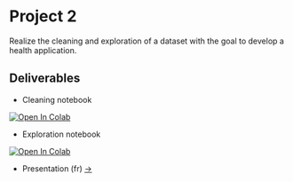 # Project 2

Realize the cleaning and exploration of a dataset with the goal to develop a health application.

## Deliverables

* Cleaning notebook

[![Open In Colab](https://colab.research.google.com/assets/colab-badge.svg)](https://colab.research.google.com/github/Xmaster6y/ML-Engineer/blob/main/Project_2/cleaning_notebook.ipynb)

* Exploration notebook

[![Open In Colab](https://colab.research.google.com/assets/colab-badge.svg)](https://colab.research.google.com/github/Xmaster6y/ML-Engineer/blob/main/Project_2/exploration_notebook.ipynb)

* Presentation (fr) [->](./presentation.pdf)
